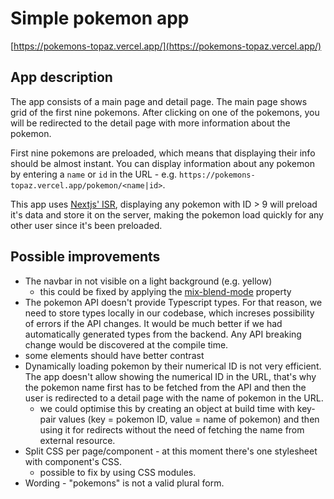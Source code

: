 # Simple pokemon app
[https://pokemons-topaz.vercel.app/](https://pokemons-topaz.vercel.app/)

## App description
The app consists of a main page and detail page. The main page shows grid of the first nine pokemons.
After clicking on one of the pokemons, you will be redirected to the detail page with more information
about the pokemon.

First nine pokemons are preloaded, which means that displaying their info should be almost instant.
You can display information about any pokemon by entering a `name` or `id` in the URL - 
e.g. `https://pokemons-topaz.vercel.app/pokemon/<name|id>`.

This app uses [Nextjs' ISR](https://vercel.com/docs/concepts/next.js/incremental-static-regeneration), displaying 
any pokemon with ID > 9 will preload it's data and store it on the server, making the pokemon load quickly 
for any other user since it's been preloaded. 

## Possible improvements
- The navbar in not visible on a light background (e.g. yellow)
  - this could be fixed by applying the [mix-blend-mode](https://developer.mozilla.org/en-US/docs/Web/CSS/mix-blend-mode) property
- The pokemon API doesn't provide Typescript types. For that reason, we need to store types
locally in our codebase, which increses possibility of errors if the API changes. It would be much better if we had automatically
generated types from the backend. Any API breaking change would be discovered at the compile time.
- some elements should have better contrast
- Dynamically loading pokemon by their numerical ID is not very efficient. The app doesn't allow showing
the numerical ID in the URL, that's why the pokemon name first has to be fetched from the API and then
the user is redirected to a detail page with the name of pokemon in the URL.
  - we could optimise this by creating an object at build time with key-pair values (key = pokemon ID, value = name of pokemon)
  and then using it for redirects without the need of fetching the name from external resource. 
- Split CSS per page/component - at this moment there's one stylesheet with component's CSS.
  - possible to fix by using CSS modules.
- Wording - "pokemons" is not a valid plural form.
